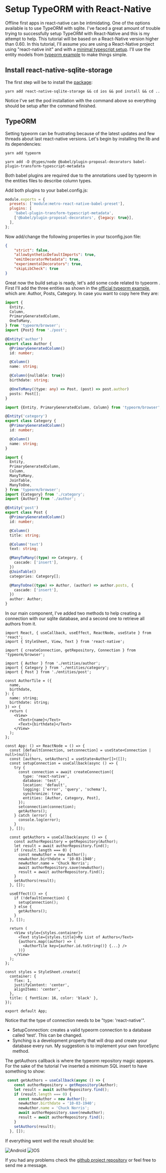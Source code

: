 # Setup TypeORM with React-Native

Offline first apps in react-native can be intimidating. One of the options available is to use TypeORM with sqlite.
I've faced a great amount of trouble trying to successfully setup TypeORM with React-Native and this is my attempt to help.
This tutorial will be based on a React-Native version higher than 0.60.
In this tutorial, I'll assume you are using a React-Native project using "react-native init" and with a [minimal typescript setup](https://reactnative.dev/docs/typescript).
I'll use the entity models from [typeorm example](https://github.com/typeorm/react-native-example) to make things simple.

## Install react-native-sqlite-storage

The first step will be to install the [package](https://github.com/andpor/react-native-sqlite-storage):

```
yarn add react-native-sqlite-storage && cd ios && pod install && cd ..
```

Notice I've set the pod installation with the command above so everything should be setup after the command finished.

## TypeORM

Setting typeorm can be frustrating because of the latest updates and few threads about last react-native versions. 
Let's begin by installing the lib and its dependencies:

```
yarn add typeorm
```

```
yarn add -D @types/node @babel/plugin-proposal-decorators babel-plugin-transform-typescript-metadata
```

Both babel plugins are required due to the annotations used by typeorm in the entities files to describe column types.

Add both plugins to your babel.config.js:

```js
module.exports = {
  presets: ['module:metro-react-native-babel-preset'],
  plugins: [
    'babel-plugin-transform-typescript-metadata',
    ['@babel/plugin-proposal-decorators', {legacy: true}],
  ],
};
```

Now add/change the following properties in your tsconfig.json file:

```json
{
    "strict": false,
    "allowSyntheticDefaultImports": true,
    "emitDecoratorMetadata": true,
    "experimentalDecorators": true,
    "skipLibCheck": true
} 
```

Great now the build setup is ready, let's add some code related to typeorm .
First I'll add the three entities as shown in the [official typeorm example](https://github.com/typeorm/react-native-example), which are: Author, Posts, Category.
In case you want to copy here they are:

```ts
import {
  Entity,
  Column,
  PrimaryGeneratedColumn,
  OneToMany,
} from 'typeorm/browser';
import {Post} from './post';

@Entity('author')
export class Author {
  @PrimaryGeneratedColumn()
  id: number;

  @Column()
  name: string;

  @Column({nullable: true})
  birthdate: string;

  @OneToMany((type: any) => Post, (post) => post.author)
  posts: Post[];
}
```

```ts
import {Entity, PrimaryGeneratedColumn, Column} from 'typeorm/browser';

@Entity('category')
export class Category {
  @PrimaryGeneratedColumn()
  id: number;

  @Column()
  name: string;
}
```

```ts
import {
  Entity,
  PrimaryGeneratedColumn,
  Column,
  ManyToMany,
  JoinTable,
  ManyToOne,
} from 'typeorm/browser';
import {Category} from './category';
import {Author} from './author';

@Entity('post')
export class Post {
  @PrimaryGeneratedColumn()
  id: number;

  @Column()
  title: string;

  @Column('text')
  text: string;

  @ManyToMany((type) => Category, {
    cascade: ['insert'],
  })
  @JoinTable()
  categories: Category[];

  @ManyToOne((type) => Author, (author) => author.posts, {
    cascade: ['insert'],
  })
  author: Author;
}
```

In our main component, I've added two methods to help creating a connection with our sqlite database, and a second one to retrieve all authors from it.

```tsx
import React, { useCallback, useEffect, ReactNode, useState } from 'react';
import { StyleSheet, View, Text } from 'react-native';

import { createConnection, getRepository, Connection } from 'typeorm/browser';

import { Author } from './entities/author';
import { Category } from './entities/category';
import { Post } from './entities/post';

const AuthorTile = ({
  name,
  birthdate,
}: {
  name: string;
  birthdate: string;
}) => {
  return (
    <View>
      <Text>{name}</Text>
      <Text>{birthdate}</Text>
    </View>
  );
};

const App: () => ReactNode = () => {
  const [defaultConnection, setconnection] = useState<Connection | null>(null);
  const [authors, setAuthors] = useState<Author[]>([]);
  const setupConnection = useCallback(async () => {
    try {
      const connection = await createConnection({
        type: 'react-native',
        database: 'test',
        location: 'default',
        logging: ['error', 'query', 'schema'],
        synchronize: true,
        entities: [Author, Category, Post],
      });
      setconnection(connection);
      getAuthors();
    } catch (error) {
      console.log(error);
    }
  }, []);

  const getAuthors = useCallback(async () => {
    const authorRepository = getRepository(Author);
    let result = await authorRepository.find();
    if (result.length === 0) {
      const newAuthor = new Author();
      newAuthor.birthdate = '10-03-1940';
      newAuthor.name = 'Chuck Norris';
      await authorRepository.save(newAuthor);
      result = await authorRepository.find();
    }    
    setAuthors(result);
  }, []);

  useEffect(() => {
    if (!defaultConnection) {
      setupConnection();
    } else {
      getAuthors();
    }
  }, []);

  return (
    <View style={styles.container}>
      <Text style={styles.title}>My List of Authors</Text>
      {authors.map((author) => (
        <AuthorTile key={author.id.toString()} {...} />
      ))}
    </View>
  );
};

const styles = StyleSheet.create({
  container: {
    flex: 1,
    justifyContent: 'center',
    alignItems: 'center',
  },
  title: { fontSize: 16, color: 'black' },
});

export default App;

```

Notice that the type of connection needs to be "type: 'react-native'".

- SetupConnection: creates a valid typeorm connection to a database called 'test'. This can be changed.
- Synching is a development property that will drop and create your database every run. My suggestion is to implement your own forceSync method.

The getAuthors callback is where the typeorm repository magic appears. For the sake of the tutorial I've inserted a minimum SQL insert to have something to show:


```ts
 const getAuthors = useCallback(async () => {
    const authorRepository = getRepository(Author);
    let result = await authorRepository.find();
    if (result.length === 0) {
      const newAuthor = new Author();
      newAuthor.birthdate = '10-03-1940';
      newAuthor.name = 'Chuck Norris';
      await authorRepository.save(newAuthor);
      result = await authorRepository.find();
    }    
    setAuthors(result);
  }, []);
  ```

  If everything went well the result should be:

  ![Android](https://github.com/vinipachecov/react-native-typeorm-example/blob/master/tutorial-pics/end-picture.png?raw=true)
  ![IOS](https://github.com/vinipachecov/react-native-typeorm-example/blob/master/tutorial-pics/ios-picture.png?raw=true)

If you had any problems check the [github project repository](https://github.com/vinipachecov/react-native-typeorm-example) or feel free to send me a message.